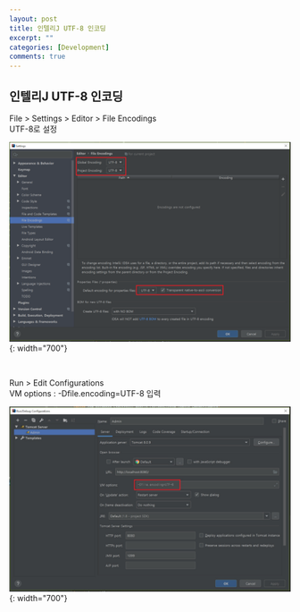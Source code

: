 ```yaml
---
layout: post
title: 인텔리J UTF-8 인코딩
excerpt: ""
categories: [Development]
comments: true
---
```


## 인텔리J UTF-8 인코딩

File > Settings > Editor > File Encodings  
UTF-8로 설정

  ![Smithsonian Image](/img/190709/1.settings.jpg){: width="700"}

<br/>

Run > Edit Configurations  
VM options : -Dfile.encoding=UTF-8 입력

  ![Smithsonian Image](/img/190709/2.Run.jpg){: width="700"}
